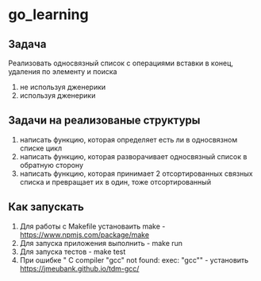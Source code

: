 # go_learning

## Задача 
Реализовать односвязный список с операциями вставки в конец, удаления по элементу и поиска
1. не используя дженерики
2. используя дженерики

## Задачи на реализованые структуры
1. написать функцию, которая определяет есть ли в односвязном списке цикл
2. написать функцию, которая разворачивает односвязный список в обратную сторону
3. написать функцию, которая принимает 2 отсортированных связных списка и превращает их в один, тоже отсортированный

## Как запускать
1. Для работы с Makefile установаить make - https://www.npmjs.com/package/make
2. Для запуска приложения выполнить - make run
3. Для запуска тестов - make test
9. При ошибке " C compiler "gcc" not found: exec: "gcc""  - установить https://jmeubank.github.io/tdm-gcc/